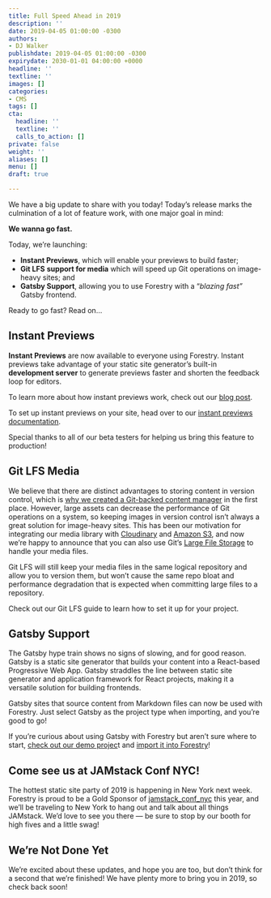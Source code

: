 ```yaml
---
title: Full Speed Ahead in 2019
description: ''
date: 2019-04-05 01:00:00 -0300
authors:
- DJ Walker
publishdate: 2019-04-05 01:00:00 -0300
expirydate: 2030-01-01 04:00:00 +0000
headline: ''
textline: ''
images: []
categories:
- CMS
tags: []
cta:
  headline: ''
  textline: ''
  calls_to_action: []
private: false
weight: ''
aliases: []
menu: []
draft: true

---
```

We have a big update to share with you today! Today’s release marks the culmination of a lot of feature work, with one major goal in mind:

**We wanna go fast.**

Today, we’re launching: 

- **Instant Previews**, which will enable your previews to build faster;
- **Git LFS** **support for media** which will speed up Git operations on image-heavy sites; and
- **Gatsby Support**, allowing you to use Forestry with a “*blazing fast”* Gatsby frontend.

Ready to go fast? Read on…


## Instant Previews

**Instant Previews** are now available to everyone using Forestry. Instant previews take advantage of your static site generator’s built-in **development server** to generate previews faster and shorten the feedback loop for editors.

To learn more about how instant previews work, check out our [blog post](https://forestry.io/blog/what-are-instant-previews).

To set up instant previews on your site, head over to our [instant previews documentation](https://forestry.io/docs/previews/instant-previews/).

Special thanks to all of our beta testers for helping us bring this feature to production!


## Git LFS Media

We believe that there are distinct advantages to storing content in version control, which is [why we created a Git-backed content manager](https://forestry.io/blog/why-we-created-a-git-backed-content-manager/) in the first place. However, large assets can decrease the performance of Git operations on a system, so keeping images in version control isn’t always a great solution for image-heavy sites. This has been our motivation for integrating our media library with [Cloudinary](https://forestry.io/docs/media/s3/) and [Amazon S3](https://forestry.io/docs/media/s3/), and now we’re happy to announce that you can also use Git’s [Large File Storage](https://git-lfs.github.com/) to handle your media files.

Git LFS will still keep your media files in the same logical repository and allow you to version them, but won’t cause the same repo bloat and performance degradation that is expected when committing large files to a repository.

Check out our Git LFS guide to learn how to set it up for your project.


## Gatsby Support

The Gatsby hype train shows no signs of slowing, and for good reason. Gatsby is a static site generator that builds your content into a React-based Progressive Web App. Gatsby straddles the line between static site generator and application framework for React projects, making it a versatile solution for building frontends.

Gatsby sites that source content from Markdown files can now be used with Forestry. Just select Gatsby as the project type when importing, and you’re good to go!

If you’re curious about using Gatsby with Forestry but aren’t sure where to start, [check out our demo projec](https://forestryio.github.io/gatsby-starter-forestry/)t and [import it into Forestry](https://app.forestry.io/quick-start?repo=forestryio/gatsby-starter-forestry&branch=master&engine=gatsby)!


## Come see us at JAMstack Conf NYC!

The hottest static site party of 2019 is happening in New York next week. Forestry is proud to be a Gold Sponsor of [jamstack_conf_nyc](https://jamstackconf.com/) this year, and we’ll be traveling to New York to hang out and talk about all things JAMstack. We’d love to see you there — be sure to stop by our booth for high fives and a little swag!


## We’re Not Done Yet

We’re excited about these updates, and hope you are too, but don’t think for a second that we’re finished! We have plenty more to bring you in 2019, so check back soon!

